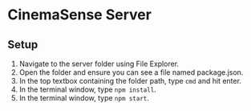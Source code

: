 # CinemaSense Server

## Setup
1. Navigate to the server folder using File Explorer.
2. Open the folder and ensure you can see a file named package.json.
3. In the top textbox containing the folder path, type `cmd` and hit enter.
4. In the terminal window, type `npm install`.
5. In the terminal window, type `npm start`.
